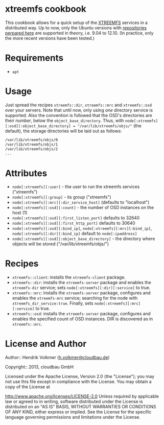 # xtreemfs cookbook

This cookbook allows for a quick setup of the [XTREEMFS](http://www.xtreemfs.org/) services in a distributed way.
Up to now, only the Ubuntu versions with [repositories perpared here](http://www.xtreemfs.org/download_pkg.php) are supported in theory, i.e. 9.04 to 12.10.
(In practice, only the more recent versions have been tested.)

# Requirements

- `apt`

# Usage

Just spread the recipes `xtreemfs::dir`, `xtreemfs::mrc` and `xtreemfs::osd` over your servers.
Note that until now, only using _one_ directory service is supported.
Also the convention is followed that the OSD's directories are their _number_, below the `object_base_directory`.
Thus, with `node[:xtreemfs][:osd][:object_base_directory] = "/var/lib/xtreemfs/objs/"` (the default), the storage directories will be laid out as follows:

```bash
/var/lib/xtreemfs/objs/0
/var/lib/xtreemfs/objs/1
/var/lib/xtreemfs/objs/2
...
```

# Attributes

- `node[:xtreemfs][:user]` - the user to run the xtreemfs services ("xtreemfs")
- `node[:xtreemfs][:group]` - its group ("xtreemfs")
- `node[:xtreemfs][:mrc][:dir_service_host]` (defaults to "localhost")
- `node[:xtreemfs][:osd][:count]` - the number of OSD instances on the host (1)
- `node[:xtreemfs][:osd][:first_listen_port]` defaults to 32640
- `node[:xtreemfs][:osd][:first_http_port]` defaults to 30640
- `node[:xtreemfs][:osd][:bind_ip]`, `node[:xtreemfs][:mrc][:bind_ip]`, `node[:xtreemfs][:dir][:bind_ip]` default to `node[:ipaddress]`
- `node[:xtreemfs][:osd][:object_base_directory]` - the directory where objects will be stored ("/var/lib/xtreemfs/objs/")

# Recipes

- `xtreemfs::client`: installs the `xtreemfs-client` package.
- `xtreemfs::dir`: installs the `xtreemfs-server` package and enables the `xtreemfs-dir` service; sets `node[:xtreemfs][:dir][:service]` to true.
- `xtreemfs::mrc`: installs the `xtreemfs-server` package, configures and enables the `xtreemfs-mrc` service; searching for the node with `xtreemfs_dir_service:true`.  Finally, sets `node[:xtreemfs][:mrc][:service]` to true. 
- `xtreemfs::osd`: installs the `xtreemfs-server` package, configures and enables the specified count of OSD instances.  DIR is discovered as in `xtreemfs::mrc`.

# License and Author

Author:: Hendrik Volkmer (<h.volkmer@cloudbau.de>)

Copyright:: 2013, cloudbau GmbH

Licensed under the Apache License, Version 2.0 (the "License"); you may not use this file except in compliance with the License. You may obtain a copy of the License at

http://www.apache.org/licenses/LICENSE-2.0
Unless required by applicable law or agreed to in writing, software distributed under the License is distributed on an "AS IS" BASIS, WITHOUT WARRANTIES OR CONDITIONS OF ANY KIND, either express or implied. See the License for the specific language governing permissions and limitations under the License.
